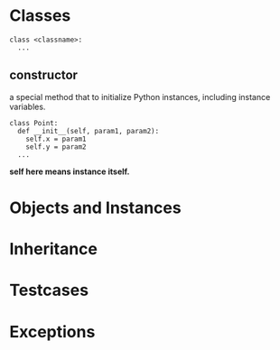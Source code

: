 # Classes
```
class <classname>:
  ...
```
## constructor
a special method that to initialize Python instances, including instance variables.
```
class Point:
  def __init__(self, param1, param2):
    self.x = param1
    self.y = param2
  ...
```
**self here means instance itself.**

# Objects and Instances

# Inheritance

# Testcases

# Exceptions

